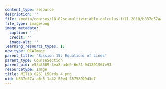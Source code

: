 ```yaml
---
content_type: resource
description: ''
file: /media/courses/18-02sc-multivariable-calculus-fall-2010/b837e57aa6e51a4280e435758909d3e7_MIT18_02SC_L5Brds_4.png
file_type: image/png
image_metadata:
  caption: ''
  credit: ''
  image-alt: ''
learning_resource_types: []
ocw_type: OCWImage
parent_title: 'Session 15: Equations of Lines'
parent_type: CourseSection
parent_uid: e5343669-3ea8-a4e9-6e81-941891967e93
resourcetype: Image
title: MIT18_02SC_L5Brds_4.png
uid: b837e57a-a6e5-1a42-80e4-35758909d3e7
---
```

